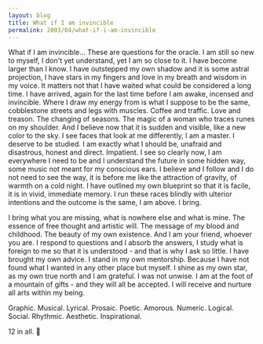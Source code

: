 ```yaml
---
layout: blog
title: What if I am invincible
permalink: 2003/04/what-if-i-am-invincible
---
```


What if I am invincible… These are questions for the oracle. I am still so new to myself, I don't yet understand, yet I am so close to it. I have become larger than I know. I have outstepped my own shadow and it is some astral projection, I have stars in my fingers and love in my breath and wisdom in my voice. It matters not that I have waited what could be considered a long time. I have arrived, again for the last time before I am awake, incensed and invincible.
Where I draw my energy from is what I suppose to be the same, cobblestone streets and legs with muscles. Coffee and traffic. Love and treason. The changing of seasons. The magic of a woman who traces runes on my shoulder.
And I believe now that it is sudden and visible, like a new color to the sky. I see faces that look at me differently, I am a master. I deserve to be studied. I am exactly what I should be, unafraid and disastrous, honest and direct. Impatient. I see so clearly now, I am everywhere I need to be and I understand the future in some hidden way, some music not meant for my conscious ears. I believe and I follow and I do not need to see the way, it is before me like the attraction of gravity, of warmth on a cold night.
I have outlined my own blueprint so that it is facile, it is in vivid, immediate memory. I run these races blindly with ulterior intentions and the outcome is the same, I am above.
I bring.

I bring what you are missing, what is nowhere else and what is mine. The essence of free thought and artistic will. The message of my blood and childhood. The beauty of my own existence.
And I am your friend, whoever you are. I respond to questions and I absorb the answers, I study what is foreign to me so that it is understood - and that is why I ask so little. I have brought my own advice. I stand in my own mentorship.
Because I have not found what I wanted in any other place but myself. I shine as my own star, as my own true north and I am grateful. I was not unwise. I am at the foot of a mountain of gifts - and they will all be accepted. I will receive and nurture all arts within my being.

Graphic.
Musical.
Lyrical.
Prosaic.
Poetic.
Amorous.
Numeric.
Logical.
Social.
Rhythmic.
Aesthetic.
Inspirational.

12 in all.

